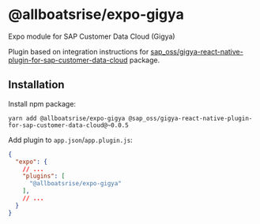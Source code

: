 # @allboatsrise/expo-gigya

Expo module for SAP Customer Data Cloud (Gigya)

Plugin based on integration instructions for [sap_oss/gigya-react-native-plugin-for-sap-customer-data-cloud](https://github.com/SAP/gigya-react-native-plugin-for-sap-customer-data-cloud) package.

## Installation

Install npm package:
```
yarn add @allboatsrise/expo-gigya @sap_oss/gigya-react-native-plugin-for-sap-customer-data-cloud@~0.0.5
```

Add plugin to `app.json`/`app.plugin.js`:

```json
{
  "expo": {
    // ...
    "plugins": [
      "@allboatsrise/expo-gigya"
    ],
    // ...
  }
}
```

